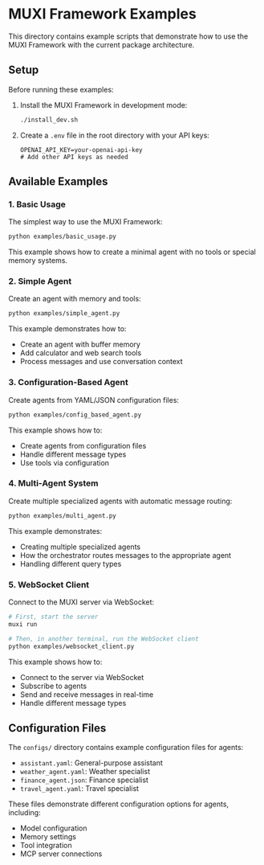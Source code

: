 # MUXI Framework Examples

This directory contains example scripts that demonstrate how to use the MUXI Framework with the current package architecture.

## Setup

Before running these examples:

1. Install the MUXI Framework in development mode:
   ```bash
   ./install_dev.sh
   ```

2. Create a `.env` file in the root directory with your API keys:
   ```
   OPENAI_API_KEY=your-openai-api-key
   # Add other API keys as needed
   ```

## Available Examples

### 1. Basic Usage

The simplest way to use the MUXI Framework:

```bash
python examples/basic_usage.py
```

This example shows how to create a minimal agent with no tools or special memory systems.

### 2. Simple Agent

Create an agent with memory and tools:

```bash
python examples/simple_agent.py
```

This example demonstrates how to:
- Create an agent with buffer memory
- Add calculator and web search tools
- Process messages and use conversation context

### 3. Configuration-Based Agent

Create agents from YAML/JSON configuration files:

```bash
python examples/config_based_agent.py
```

This example shows how to:
- Create agents from configuration files
- Handle different message types
- Use tools via configuration

### 4. Multi-Agent System

Create multiple specialized agents with automatic message routing:

```bash
python examples/multi_agent.py
```

This example demonstrates:
- Creating multiple specialized agents
- How the orchestrator routes messages to the appropriate agent
- Handling different query types

### 5. WebSocket Client

Connect to the MUXI server via WebSocket:

```bash
# First, start the server
muxi run

# Then, in another terminal, run the WebSocket client
python examples/websocket_client.py
```

This example shows how to:
- Connect to the server via WebSocket
- Subscribe to agents
- Send and receive messages in real-time
- Handle different message types

## Configuration Files

The `configs/` directory contains example configuration files for agents:

- `assistant.yaml`: General-purpose assistant
- `weather_agent.yaml`: Weather specialist
- `finance_agent.json`: Finance specialist
- `travel_agent.yaml`: Travel specialist

These files demonstrate different configuration options for agents, including:
- Model configuration
- Memory settings
- Tool integration
- MCP server connections
